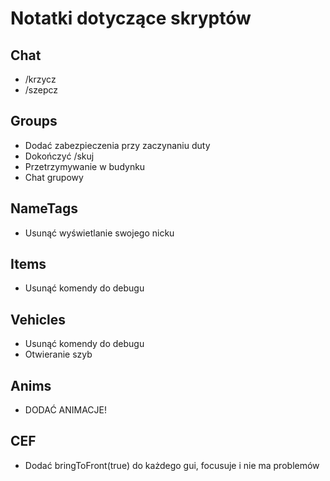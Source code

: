 # Notatki dotyczące skryptów

## Chat
- /krzycz
- /szepcz

## Groups
- Dodać zabezpieczenia przy zaczynaniu duty
- Dokończyć /skuj
- Przetrzymywanie w budynku
- Chat grupowy

## NameTags
- Usunąć wyświetlanie swojego nicku

## Items
- Usunąć komendy do debugu

## Vehicles
- Usunąć komendy do debugu
- Otwieranie szyb

## Anims
- DODAĆ ANIMACJE!

## CEF
- Dodać bringToFront(true) do każdego gui, focusuje i nie ma problemów